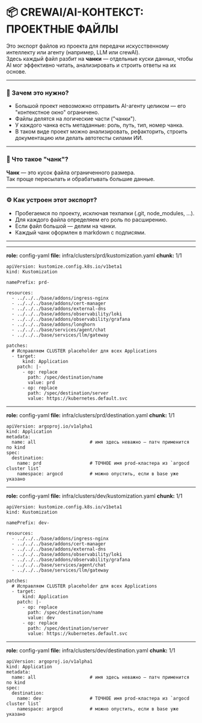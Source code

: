 # 📦 CREWAI/AI-КОНТЕКСТ: ПРОЕКТНЫЕ ФАЙЛЫ

Это экспорт файлов из проекта для передачи искусственному интеллекту или агенту (например, LLM или crewAI).  
Здесь каждый файл разбит на **чанки** — отдельные куски данных, чтобы AI мог эффективно читать, анализировать и строить ответы на их основе.

---

### 🤖 Зачем это нужно?

- Большой проект невозможно отправить AI-агенту целиком — его "контекстное окно" ограничено.
- Файлы делятся на логические части ("чанки").
- У каждого чанка есть метаданные: роль, путь, тип, номер чанка.
- В таком виде проект можно анализировать, рефакторить, строить документацию или делать автотесты силами ИИ.

---

### 🧩 Что такое "чанк"?

**Чанк** — это кусок файла ограниченного размера.  
Так проще пересылать и обрабатывать большие данные.

---

### ⚙️ Как устроен этот экспорт?

- Пробегаемся по проекту, исключая техпапки (.git, node_modules, ...).
- Для каждого файла определяем его роль по расширению.
- Если файл большой — делим на чанки.
- Каждый чанк оформлен в markdown с подписями.

---

-------------------------------------------
**role:** config-yaml
**file:** infra/clusters/prd/kustomization.yaml
**chunk:** 1/1

```
apiVersion: kustomize.config.k8s.io/v1beta1
kind: Kustomization

namePrefix: prd-

resources:
  - ../../../base/addons/ingress-nginx
  - ../../../base/addons/cert-manager
  - ../../../base/addons/external-dns
  - ../../../base/addons/observability/loki
  - ../../../base/addons/observability/grafana
  - ../../../base/addons/longhorn
  - ../../../base/services/agent/chat
  - ../../../base/services/llm/gateway

patches:
  # Исправляем CLUSTER placeholder для всех Applications
  - target:
      kind: Application
    patch: |-
      - op: replace
        path: /spec/destination/name
        value: prd
      - op: replace  
        path: /spec/destination/server
        value: https://kubernetes.default.svc
```

-------------------------------------------
**role:** config-yaml
**file:** infra/clusters/prd/destination.yaml
**chunk:** 1/1

```
apiVersion: argoproj.io/v1alpha1
kind: Application
metadata:
  name: all                    # имя здесь неважно – патч применится по kind
spec:
  destination:
    name: prd                  # ТОЧНОЕ имя prod-кластера из `argocd cluster list`
    namespace: argocd          # можно опустить, если в base уже указано
```

-------------------------------------------
**role:** config-yaml
**file:** infra/clusters/dev/kustomization.yaml
**chunk:** 1/1

```
apiVersion: kustomize.config.k8s.io/v1beta1
kind: Kustomization

namePrefix: dev-

resources:
  - ../../../base/addons/ingress-nginx
  - ../../../base/addons/cert-manager
  - ../../../base/addons/external-dns
  - ../../../base/addons/observability/loki
  - ../../../base/addons/observability/grafana
  - ../../../base/services/agent/chat
  - ../../../base/services/llm/gateway

patches:
  # Исправляем CLUSTER placeholder для всех Applications
  - target:
      kind: Application
    patch: |-
      - op: replace
        path: /spec/destination/name
        value: dev
      - op: replace
        path: /spec/destination/server  
        value: https://kubernetes.default.svc
```

-------------------------------------------
**role:** config-yaml
**file:** infra/clusters/dev/destination.yaml
**chunk:** 1/1

```
apiVersion: argoproj.io/v1alpha1
kind: Application
metadata:
  name: all                    # имя здесь неважно – патч применится по kind
spec:
  destination:
    name: dev                  # ТОЧНОЕ имя prod-кластера из `argocd cluster list`
    namespace: argocd          # можно опустить, если в base уже указано
```

